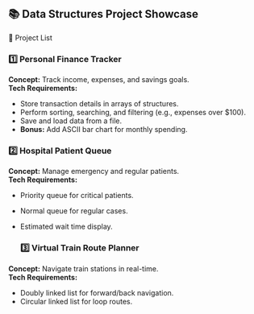 ## 📚 Data Structures Project Showcase

📂 Project List


### 1️⃣ Personal Finance Tracker
**Concept:** Track income, expenses, and savings goals.  
**Tech Requirements:**
- Store transaction details in arrays of structures.
- Perform sorting, searching, and filtering (e.g., expenses over $100).
- Save and load data from a file.
- **Bonus:** Add ASCII bar chart for monthly spending.

  
### 2️⃣  Hospital Patient Queue
**Concept:** Manage emergency and regular patients.  
**Tech Requirements:**
- Priority queue for critical patients.
- Normal queue for regular cases.
- Estimated wait time display.


  ### 3️⃣  Virtual Train Route Planner
**Concept:** Navigate train stations in real-time.  
**Tech Requirements:**
- Doubly linked list for forward/back navigation.
- Circular linked list for loop routes.
